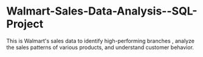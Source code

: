 # Walmart-Sales-Data-Analysis--SQL-Project
This is Walmart's sales data to identify high-performing branches , analyze the sales patterns of various products, and understand customer behavior.

